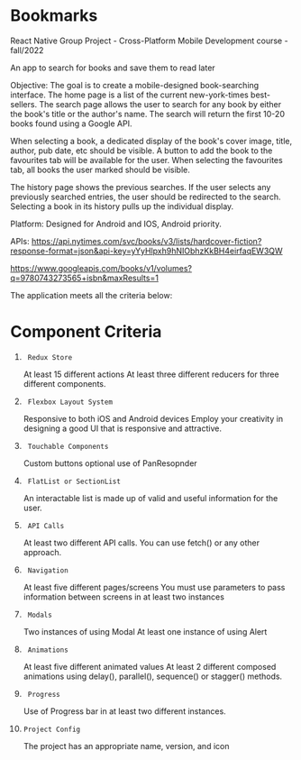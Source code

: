 # Bookmarks
React Native Group Project - Cross-Platform Mobile Development course - fall/2022 

An app to search for books and save them to read later

Objective:
The goal is to create a mobile-designed book-searching interface. 
The home page is a list of the current new-york-times best-sellers.
The search page allows the user to search for any book by either the book's title or the author's name. 
The search will return the first 10-20 books found using a Google API. 

When selecting a book, a dedicated display of the book's cover image, title, author, pub date, etc should be visible. 
A button to add the book to the favourites tab will be available for the user. 
When selecting the favourites tab, all books the user marked should be visible.

The history page shows the previous searches. If the user selects any previously searched entries, the user should be redirected to the search. Selecting a book in its history pulls up the individual display.

Platform:
Designed for Android and IOS, Android priority.

APIs: 
https://api.nytimes.com/svc/books/v3/lists/hardcover-fiction?response-format=json&api-key=yYyHlpxh9hNIObhzKkBH4eirfaqEW3QW

https://www.googleapis.com/books/v1/volumes?q=9780743273565+isbn&maxResults=1

The application meets all the criteria below:
#	Component	Criteria
1.		Redux Store	
	At least 15 different actions 
	At least three different reducers for three different components.
2.		Flexbox Layout System	
	Responsive to both iOS and Android devices
	Employ your creativity in designing a good UI that is responsive and attractive.
3.		Touchable Components	
	Custom buttons
	optional use of PanResopnder
4.		FlatList or SectionList	
	An interactable list is made up of valid and useful information for the user.
5.		API Calls	
	At least two different API calls. You can use fetch() or any other approach.
6.		Navigation 	
	At least five different pages/screens 
	You must use parameters to pass information between screens in at least two instances
7.		Modals	
	Two instances of using Modal
	At least one instance of using Alert
8.		Animations	
	At least five different animated values 
	At least 2 different composed animations using delay(), parallel(), sequence() or stagger() methods.
9.		Progress	
	Use of Progress bar in at least two different instances.
10.	    Project Config	
	The project has an appropriate name, version, and icon
